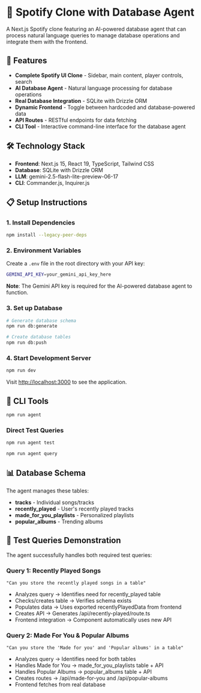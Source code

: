 # 🎵 Spotify Clone with Database Agent

A Next.js Spotify clone featuring an AI-powered database agent that can process natural language queries to manage database operations and integrate them with the frontend.

## 🚀 Features

- **Complete Spotify UI Clone** - Sidebar, main content, player controls, search
- **AI Database Agent** - Natural language processing for database operations
- **Real Database Integration** - SQLite with Drizzle ORM
- **Dynamic Frontend** - Toggle between hardcoded and database-powered data
- **API Routes** - RESTful endpoints for data fetching
- **CLI Tool** - Interactive command-line interface for the database agent

## 🛠️ Technology Stack

- **Frontend**: Next.js 15, React 19, TypeScript, Tailwind CSS
- **Database**: SQLite with Drizzle ORM
- **LLM**:  gemini-2.5-flash-lite-preview-06-17
- **CLI**: Commander.js, Inquirer.js

## 📋 Setup Instructions

### 1. Install Dependencies

```bash
npm install --legacy-peer-deps
```

### 2. Environment Variables

Create a `.env` file in the root directory with your API key:

```bash
GEMINI_API_KEY=your_gemini_api_key_here
```

**Note**: The Gemini API key is required for the AI-powered database agent to function.

### 3. Set up Database

```bash
# Generate database schema
npm run db:generate

# Create database tables
npm run db:push
```

### 4. Start Development Server

```bash
npm run dev
```

Visit [http://localhost:3000](http://localhost:3000) to see the application.


## 🤖 CLI Tools

```bash
npm run agent
```

### Direct Test Queries

```bash
npm run agent test
```

```bash
npm run agent query
```


## 📊 Database Schema

The agent manages these tables:

- **tracks** - Individual songs/tracks
- **recently_played** - User's recently played tracks
- **made_for_you_playlists** - Personalized playlists
- **popular_albums** - Trending albums

## 🧪 Test Queries Demonstration

The agent successfully handles both required test queries:

### Query 1: Recently Played Songs
```
"Can you store the recently played songs in a table"
```
- Analyzes query → Identifies need for recently_played table
- Checks/creates table → Verifies schema exists
- Populates data → Uses exported recentlyPlayedData from frontend
- Creates API → Generates /api/recently-played/route.ts
- Frontend integration → Component automatically uses new API

### Query 2: Made For You & Popular Albums
```
"Can you store the 'Made for you' and 'Popular albums' in a table"
```
- Analyzes query → Identifies need for both tables
- Handles Made for You → made_for_you_playlists table + API
- Handles Popular Albums → popular_albums table + API
- Creates routes → /api/made-for-you and /api/popular-albums
- Frontend fetches from real database
